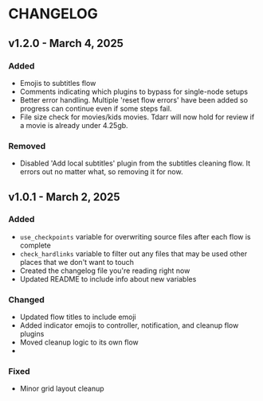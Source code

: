 # CHANGELOG

## v1.2.0 - March 4, 2025

### Added

- Emojis to subtitles flow
- Comments indicating which plugins to bypass for single-node setups
- Better error handling. Multiple 'reset flow errors' have been added so
  progress can continue even if some steps fail.
- File size check for movies/kids movies. Tdarr will now hold for review if a
  movie is already under 4.25gb.

### Removed

- Disabled 'Add local subtitles' plugin from the subtitles cleaning flow. It
  errors out no matter what, so removing it for now.

## v1.0.1 - March 2, 2025

### Added

- `use_checkpoints` variable for overwriting source files after each flow is
  complete
- `check_hardlinks` variable to filter out any files that may be used other
  places that we don't want to touch
- Created the changelog file you're reading right now
- Updated README to include info about new variables

### Changed

- Updated flow titles to include emoji
- Added indicator emojis to controller, notification, and cleanup flow plugins
- Moved cleanup logic to its own flow
-

### Fixed

- Minor grid layout cleanup
